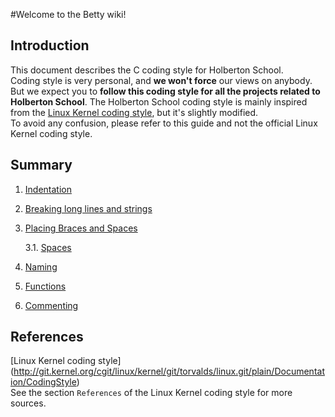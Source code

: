 #Welcome to the Betty wiki!

## Introduction

This document describes the C coding style for Holberton School.  
Coding style is very personal, and **we won't force** our views on anybody.  
But we expect you to **follow this coding style for all the projects related to Holberton School**.
The Holberton School coding style is mainly inspired from the [Linux Kernel coding style](http://git.kernel.org/cgit/linux/kernel/git/torvalds/linux.git/plain/Documentation/CodingStyle), but it's slightly modified.  
To avoid any confusion, please refer to this guide and not the official Linux Kernel coding style.

## Summary

1. [Indentation](https://github.com/holbertonschool/Betty/wiki/Indentation)

2. [Breaking long lines and strings](https://github.com/holbertonschool/Betty/wiki/Breaking-long-lines-and-strings)

3. [Placing Braces and Spaces](https://github.com/holbertonschool/Betty/wiki/Placing-Braces-and-Spaces)

    3.1. [Spaces](https://github.com/holbertonschool/Betty/wiki/Spaces)

4. [Naming](https://github.com/holbertonschool/Betty/wiki/Naming)

6. [Functions](https://github.com/holbertonschool/Betty/wiki/Functions)

8. [Commenting](https://github.com/holbertonschool/Betty/wiki/Commenting)

## References

[Linux Kernel coding style] (http://git.kernel.org/cgit/linux/kernel/git/torvalds/linux.git/plain/Documentation/CodingStyle)  
See the section `References` of the Linux Kernel coding style for more sources.